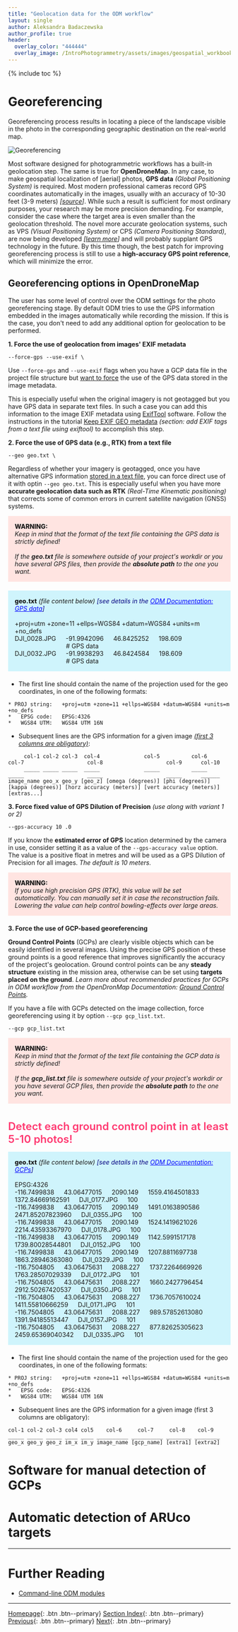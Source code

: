 ```yaml
---
title: "Geolocation data for the ODM workflow"
layout: single
author: Aleksandra Badaczewska
author_profile: true
header:
  overlay_color: "444444"
  overlay_image: /IntroPhotogrammetry/assets/images/geospatial_workbook_banner.png
---
```


{% include toc %}

# Georeferencing

Georeferencing process results in locating a piece of the landscape visible in the photo in the corresponding geographic destination on the real-world map.

![Georeferencing](../assets/images/georeferencing.png)

Most software designed for photogrammetric workflows has a built-in geolocation step. The same is true for <b>OpenDroneMap</b>.
In any case, to make geospatial localization of [aerial] photos, **GPS data** *(Global Positioning System)* is required. Most modern professional cameras record GPS coordinates automatically in the images, usually with an accuracy of 10-30 feet (3-9 meters) *[[source](https://www.blog.jimdoty.com/?p=14661)]*. While such a result is sufficient for most ordinary purposes, your research may be more precision demanding. For example, consider the case where the target area is even smaller than the geolocation threshold. The novel more accurate geolocation systems, such as VPS *(Visual Positioning System)* or CPS *(Camera Positioning Standard)*, are now being developed *[[learn more](https://www.mosaic51.com/community/alternative-to-gps-how-to-get-better-accuracy/)]* and will probably supplant GPS technology in the future. By this time though, the best patch for improving georeferencing process is still to use a **high-accuracy GPS point reference**, which will minimize the error.


## Georeferencing options in OpenDroneMap

The user has some level of control over the ODM settings for the photo georeferencing stage. By default ODM tries to use the GPS information embedded in the images automatically while recording the mission. If this is the case, you don't need to add any additional option for geolocation to be performed.

**1. Force the use of geolocation from images' EXIF metadata**

```
--force-gps --use-exif \
```

Use `--force-gps` and `--use-exif` flags when you have a GCP data file in the project file structure but <u>want to force</u> the use of the GPS data stored in the image metadata.

This is especially useful when the original imagery is not geotagged but you have GPS data in separate text files. In such a case you can add this information to the image EXIF metadata using [ExifTool](https://exiftool.org) software. Follow the instructions in the tutorial [Keep EXIF GEO metadata](https://geospatial.101workbook.org/IntroPhotogrammetry/OpenDroneMap/00-IntroODM#keep-exif-geo-metadata) *(section: add EXIF tags from a text file using exiftool)* to accomplish this step.

**2. Force the use of GPS data (e.g., RTK) from a text file**

```
--geo geo.txt \
```

Regardless of whether your imagery is geotagged, once you have alternative GPS information <u>stored in a text file</u>, you can force direct use of it with optin `--geo geo.txt`. This is especially useful when you have more **accurate geolocation data such as RTK** *(Real-Time Kinematic positioning)* that corrects some of common errors in current satellite navigation (GNSS) systems.

<div style="background: mistyrose; padding: 15px; margin-bottom: 20px;">
<span style="font-weight:800;">WARNING:</span>
<br><span style="font-style:italic;">
Keep in mind that the format of the text file containing the GPS data is strictly defined! <br><br>
If the <b>geo.txt</b> file is somewhere outside of your project's workdir or you have several GPS files, then provide the <b>absolute path</b> to the one you want.
</span>
</div>

<div style="background: #cff4fc; padding: 15px; margin-bottom: 20px;">
<span style="font-weight:800;">geo.txt</span> <i>(file content below)</i></span>
<span style="color:navy;"><i>[see details in the <a href="https://docs.opendronemap.org/geo/#image-geolocation-files" style="color: blue;">ODM Documentation: GPS data</a>]</i></span>
<br><br>
+proj=utm +zone=11 +ellps=WGS84 +datum=WGS84 +units=m +no_defs<br>
DJI_0028.JPG &emsp; -91.9942096 &emsp; 46.8425252 &emsp; 198.609 &emsp;&emsp;&emsp;&emsp;&emsp;&emsp;&emsp;&emsp; # GPS data <br>
DJI_0032.JPG &emsp; -91.9938293 &emsp; 46.8424584 &emsp; 198.609 &emsp;&emsp;&emsp;&emsp;&emsp;&emsp;&emsp;&emsp; # GPS data <br>
</div>

* The first line should contain the name of the projection used for the geo coordinates, in one of the following formats:

```
* PROJ string:   +proj=utm +zone=11 +ellps=WGS84 +datum=WGS84 +units=m +no_defs
*   EPSG code:   EPSG:4326
*   WGS84 UTM:   WGS84 UTM 16N
```

* Subsequent lines are the GPS information for a given image <u><i>(first 3 columns are obligatory)</i></u>:

```
     col-1 col-2 col-3  col-4              col-5          col-6             col-7                    col-8                    col-9      col-10
     _____ _____ _____  _____              _____          _____             _____                    _____                    _____      ______
image_name geo_x geo_y [geo_z] [omega (degrees)] [phi (degrees)] [kappa (degrees)] [horz accuracy (meters)] [vert accuracy (meters)] [extras...]
```


**3. Force fixed value of GPS Dilution of Precision** *(use along with variant 1 or 2)*

```
--gps-accuracy 10 .0
```

If you know the **estimated error of GPS** location determined by the camera in use, consider setting it as a value of the `--gps-accuracy value` option. The value is a positive float in metres and will be used as a GPS Dilution of Precision for all images. *The default is 10 meters.*

<div style="background: mistyrose; padding: 15px; margin-bottom: 20px;">
<span style="font-weight:800;">WARNING:</span>
<br><span style="font-style:italic;">
If you use high precision GPS (RTK), this value will be set automatically. You can manually set it in case the reconstruction fails. Lowering the value can help control bowling-effects over large areas.
</span>
</div>

**3. Force the use of GCP-based georeferencing**

**Ground Control Points** (GCPs) are clearly visible objects which can be easily identified in several images. Using the precise GPS position of these ground points is a good reference that improves significantly the accuracy of the project's geolocation. Ground control points can be any **steady structure** existing in the mission area, otherwise can be set using **targets placed on the ground**. *Learn more about recommended practices for GCPs in ODM workflow from the OpenDronMap Documentation: [Ground Control Points](https://docs.opendronemap.org/gcp/#ground-control-points).*

If you have a file with GCPs detected on the image collection, force georeferencing using it by option `--gcp gcp_list.txt`.

```
--gcp gcp_list.txt
```



<div style="background: mistyrose; padding: 15px; margin-bottom: 20px;">
<span style="font-weight:800;">WARNING:</span>
<br><span style="font-style:italic;">
Keep in mind that the format of the text file containing the GCP data is strictly defined! <br><br>
If the <b>gcp_list.txt</b> file is somewhere outside of your project's workdir or you have several GCP files, then provide the <b>absolute path</b> to the one you want.
</span>
</div>

<br><span style="color: #ff3870;font-weight: 600; font-size:24px;">
Detect each ground control point in at least 5-10 photos!
</span><br>


<div style="background: #cff4fc; padding: 15px; margin-bottom: 20px;">
<span style="font-weight:800;">geo.txt</span> <i>(file content below)</i></span>
<span style="color:navy;"><i>[see details in the <a href="https://docs.opendronemap.org/gcp/#ground-control-points" style="color: blue;">ODM Documentation: GCPs</a>]</i></span>
<br><br>
EPSG:4326 <br>
-116.7499838 &emsp; 43.06477015 &emsp; 2090.149 &emsp; 1559.4164501833 &emsp; 1372.84669162591 &emsp; DJI_0177.JPG &emsp; 100 <br>
-116.7499838 &emsp; 43.06477015 &emsp; 2090.149 &emsp; 1491.0163890586 &emsp; 2471.85207823960 &emsp; DJI_0355.JPG &emsp; 100 <br>
-116.7499838 &emsp; 43.06477015 &emsp; 2090.149 &emsp; 1524.1419621026 &emsp; 2214.43593367970 &emsp; DJI_0178.JPG &emsp; 100 <br>
-116.7499838 &emsp; 43.06477015 &emsp; 2090.149 &emsp; 1142.5991517178 &emsp; 1739.80028544801 &emsp; DJI_0152.JPG &emsp; 100 <br>
-116.7499838 &emsp; 43.06477015 &emsp; 2090.149 &emsp; 1207.8811697738 &emsp; 1863.28946363080 &emsp; DJI_0329.JPG &emsp; 100 <br>
-116.7504805 &emsp; 43.06475631 &emsp; 2088.227 &emsp; 1737.2264669926 &emsp; 1763.28507029339 &emsp; DJI_0172.JPG &emsp; 101 <br>
-116.7504805 &emsp; 43.06475631 &emsp; 2088.227 &emsp; 1660.2427796454 &emsp; 2912.50267420537 &emsp; DJI_0350.JPG &emsp; 101 <br>
-116.7504805 &emsp; 43.06475631 &emsp; 2088.227 &emsp; 1736.7057610024 &emsp; 1411.55810666259 &emsp; DJI_0171.JPG &emsp; 101 <br>
-116.7504805 &emsp; 43.06475631 &emsp; 2088.227 &emsp; 989.57852613080 &emsp; 1391.94185513447 &emsp; DJI_0157.JPG &emsp; 101 <br>
-116.7504805 &emsp; 43.06475631 &emsp; 2088.227 &emsp; 877.82625305623 &emsp; 2459.65369040342 &emsp; DJI_0335.JPG &emsp; 101 <br>
</div>

* The first line should contain the name of the projection used for the geo coordinates, in one of the following formats:

```
* PROJ string:   +proj=utm +zone=11 +ellps=WGS84 +datum=WGS84 +units=m +no_defs
*   EPSG code:   EPSG:4326
*   WGS84 UTM:   WGS84 UTM 16N
```

* Subsequent lines are the GPS information for a given image (first 3 columns are obligatory):

```
col-1 col-2 col-3 col4 col5    col-6     col-7     col-8    col-9
_____ _____ _____ ____ ____ __________ __________ ________ ________
geo_x geo_y geo_z im_x im_y image_name [gcp_name] [extra1] [extra2]
```


# Software for manual detection of GCPs

# Automatic detection of ARUco targets


___
# Further Reading
* [Command-line ODM modules](02-ODM-modules)


___

[Homepage](../index.md){: .btn  .btn--primary}
[Section Index](../00-IntroPhotogrammetry-LandingPage){: .btn  .btn--primary}
[Previous](00-IntroODM){: .btn  .btn--primary}
[Next](02-ODM-modules){: .btn  .btn--primary}
